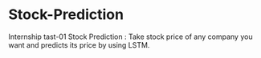 # Stock-Prediction
Internship tast-01 Stock Prediction : Take stock price of any company you want and predicts its price by using LSTM.
